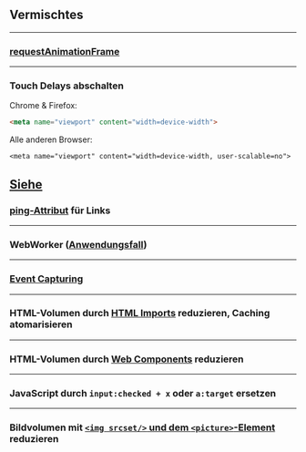 ## Vermischtes
---
### [requestAnimationFrame](http://www.html5rocks.com/en/tutorials/speed/animations/)
---
### Touch Delays abschalten

Chrome & Firefox:

```html
<meta name="viewport" content="width=device-width">
```

Alle anderen Browser:

```
<meta name="viewport" content="width=device-width, user-scalable=no">
```
[Siehe](http://updates.html5rocks.com/2013/12/300ms-tap-delay-gone-away)
---
### [ping-Attribut](https://plus.google.com/u/0/wm/1/+IlyaGrigorik/posts/fPJNzUf76Nx) für Links
---
### WebWorker ([Anwendungsfall](https://github.com/Schepp/CSS-Filters-Polyfill))
---
### [Event Capturing](http://signalvnoise.com/posts/3137-using-event-capturing-to-improve-basecamp-page-load-times)
---
### HTML-Volumen durch [HTML Imports](http://w3c.github.io/webcomponents/spec/imports/) reduzieren, Caching atomarisieren
---
### HTML-Volumen durch [Web Components](http://robdodson.me/blog/2013/03/19/custom-elements-intro/) reduzieren
---
### JavaScript durch `input:checked + x` oder `a:target` ersetzen
---
### Bildvolumen mit [`<img srcset/>` und dem `<picture>`-Element](http://responsiveimages.org/) reduzieren
